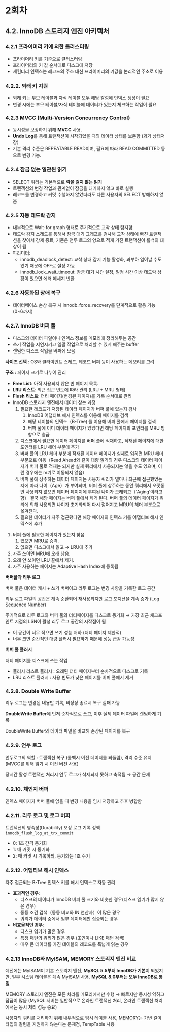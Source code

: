 # 2회차

## 4.2. InnoDB 스토리지 엔진 아키텍처

### **4.2.1 프라이머리 키에 의한 클러스터링**

- 프라이머리 키를 기준으로 클러스터링
- 프라이머리의 키 값 순서대로 디스크에 저장
- 세컨더리 인덱스는 레코드의 주소 대신 프라이머리의 키값을 논리적인 주소로 이용

### 4.2.2. 외래 키 지원

- 외래 키는 부모 테이블과 자식 테이블 모두 해당 칼럼에 인덱스 생성이 필요
- 변경 시에는 부모 테이블/자식 테이블에 데이터가 있는지 체크하는 작업이 필요

### **4.2.3 MVCC (Multi-Version Concurrency Control)**

- 동시성을 보장하기 위해 **MVCC** 사용.
- **Undo Log**를 통해 트랜잭션이 시작되었을 때의 데이터 상태를 보존함 (과거 상태저장)
- 기본 격리 수준은 REPEATABLE READ이며, 필요에 따라 READ COMMITTED 등으로 변경 가능.

### **4.2.4 잠금 없는 일관된 읽기**

- SELECT 쿼리는 기본적으로 **락을 걸지 않는 읽기**
- 트랜잭션의 변경 작업과 관계없이 잠금을 대기하지 않고 바로 실행
- 레코드를 변경하고 커밋 수행하지 않았더라도 다른 사용자의 SELECT 방해하지 않음

### **4.2.5 자동 데드락 감지**

- 내부적으로 Wait-for graph 형태로 주기적으로 교착 상태 탐지함.
- 데드락 감지 스레드를 통해서 잠금 대기 그래프를 검사해 교착 상태에 빠진 트랜잭션을 찾아서 강제 종료, 기준은 언두 로그의 양으로 적게 가진 트랜잭션이 롤백의 대상이 됨
- 파라미터:
    - innodb_deadlock_detect: 교착 상태 감지 기능 활성화, 과부하 일어날 수도 있기 때문에 OFF로 설정 가능
    - innodb_lock_wait_timeout: 잠금 대기 시간 설정, 일정 시간 이상 데드락 상황이 있으면 에러 메세지 반환

### **4.2.6 자동화된 장애 복구**

- 데이터베이스 손상 복구 시 innodb_force_recovery를 단계적으로 활용 가능 (0~6까지)

### 4.2.7. InnoDB 버퍼 풀

- 디스크의 데이터 파일이나 인덱스 정보를 메모리에 정리해두는 공간
- 쓰기 작업을 지연시키고 일괄 작업으로 처리할 수 있게 해주는 buffer
- 랜덤한 디스크 작업을 버퍼에 모음

**사이즈 선택** : OS와 클라이언트 스레드, 레코드 버퍼 등이 사용하는 메모리를 고려

**구조 :** 페이지 크기로 나누어 관리

- **Free List**: 아직 사용되지 않은 빈 페이지 목록.
- **LRU 리스트**: 최근 접근 빈도에 따라 관리 (LRU + MRU 형태)
- **Flush 리스트**: 더티 페이지(변경된 페이지)를 기록 순서대로 관리
- InnoDB 스토리지 엔진에서 데이터 찾는 과정
    1. 필요한 레코드가 저장된 데이터 페이지가 버퍼 풀에 있는지 검사
        1. InnoDB 어댑티브 해시 인덱스를 이용해 페이지를 검색
        2. 해당 테이블의 인덱스（B-Tree｝를 이용해 버퍼 풀에서 페이지를 검색
        3. 버퍼 풀에 이미 데이터 페이지가 있었다면 해당 페이지의 포인터를 MRU 방향으로 승급
    2. 디스크에서 필요한 데이터 페이지를 버퍼 풀에 적재하고, 적재된 페이지에 대한 포인터를 LRU 헤더 부분에 추가
    3. 버퍼 풀의 LRU 헤더 부분에 적재된 데이터 페이지가 실제로 읽히면 MRU 헤더 부분으로 이동（Read Ahead와 같이 대량 읽기의 경우 디스크의 데이터 페이지가 버퍼 풀로 적재는 되지만 실제 쿼리에서 사용되지는 않을 수도 있으며, 이런 경우에는 m기로 이동되지 않음）
    4. 버퍼 풀에 상주하는 데이터 페이지는 사용자 쿼리가 얼마나 최근에 접근했었는지에 따라 나이（Age）가 부여되며, 버퍼 풀에 상주하는 동안 쿼리에서 오랫동안 사용되지 않으면 데이터 페이지에 부여된 나이가 오래되고（‘Aging’이라고 함） 결국 해당 페이지는 버퍼 풀에서 제거 된다. 버퍼 풀의 데이터 페이지가 쿼리에 의해 사용되면 나이가 초기화되어 다시 젊어지고 MRU의 헤더 부분으로 옮겨진다.
    5. 필요한 데이터가 자주 접근됐다면 해당 페이지의 인덱스 키를 어댑티브 해시 인덱스에 추가
1. 버퍼 풀에 필요한 페이지가 있는지 찾음 
    1. 있으면 MRU로 승격.
    2. 없으면 디스크에서 읽고 → LRU에 추가
2. 자주 쓰이면 MRU에 오래 남음.
3. 오래 안 쓰이면 LRU 끝에서 제거.
4. 자주 사용하는 페이지는 Adaptive Hash Index에 등록됨

**버퍼풀과 리두 로그**

버퍼 풀은 데이터 캐시 + 쓰기 버퍼이고 리두 로그는 변경 사항을 기록한 로그 공간

리두 로그 파일의 공간은 계속 순환되어 재사용되지만 로그 포지션을 계속 증가 (Log Sequence Number)

주기적으로 리두 로그와 버퍼 풀의 더티페이지를 디스크로 동기화 → 가장 최근 체크포인트 지점의 LSN이 활성 리두 로그 공간의 시작점이 됨

- 이 공간이 너무 작으면 쓰기 성능 저하 (더티 페이지 제한적)
- 너무 크면 순간적인 대량 플러시 필요하기 때문에 성능 급감 가능성

**버퍼 풀 플러시**

더티 페이지를 디스크에 쓰는 작업

- 플러시 리스트 플러시 : 오래된 더티 페이지부터 순차적으로 디스크로 기록
- LRU 리스트 플러시 : 사용 빈도가 낮은 페이지를 버퍼 풀에서 제거

### 4.2.8. Double Write Buffer

리두 로그는 변경된 내용만 기록, 비정상 종료시 복구 실패 가능

**DoubleWrite Buffer**에 먼저 순차적으로 쓰고, 이후 실제 데이터 파일에 랜덤하게 기록

DoubleWrite Buffer와 데이터 파일을 비교해 손상된 페이지를 복구

### 4.2.9. 언두 로그

언두로그의 역할 : 트랜잭션 복구 (롤백시 이전 데이터를 되돌림), 격리 수준 유지 (MVCC를 위해 읽기 시 이전 버전 사용)

장시간 활성 트랜잭션 처리시 언두 로그가 삭제되지 못하고 축적됨 → 공간 문제

### 4.2.10. 체인지 버퍼

인덱스 페이지가 버퍼 풀에 없을 때 변경 내용을 임시 저장하고 추후 병합함

### 4.2.11. 리두 로그 및 로그 버퍼

트랜잭션의 영속성(Durability) 보장
로그 기록 정책  `innodb_flush_log_at_trx_commit` 

- 0: 1초 간격 동기화
- 1: 매 커밋 시 동기화
- 2: 매 커밋 시 기록하되, 동기화는 1초 주기

### 4.2.12. 어댑티브 해시 인덱스

자주 접근되는 B-Tree 인덱스 키를 해시 인덱스로 자동 관리 

- **효과적인 경우**:
    - 디스크의 데이터가 InnoDB 버퍼 풀 크기와 비슷한 경우(디스크 읽기가 많지 않은 경우)
    - 동등 조건 검색（동등 비교와 IN 연산자）이 많은 경우
    - 쿼리가 데이터 중에서 일부 데이터에만 집중되는 경우
- **비효율적인 경우**:
    - 디스크 읽기가 많은 경우
    - 특정 패턴의 쿼리가 많은 경우 (조인이나 LIKE 패턴 검색)
    - 매우 큰 데이터를 가진 테이블의 레코드를 폭넓게 읽는 경우

### **4.2.13 InnoDB**와 **MylSAM, MEMORY** 스토리지 엔진 비교

예전에는 MyISAM이 기본 스토리지 엔진, **MySQL 5.5부터 InnoDB가 기본**이 되었지만, 일부 시스템 테이블은 계속 MyISAM 사용. **MySQL 8.0부터는 모두 InnoDB로 통일**

MEMORY 스토리지 엔진은 모든 처리를 메모리에서만 수행 → 빠르지만 동시성 약하고 잠금이 많음 (MySQL 서버는 일반적으로 온라인 트랜잭션 처리, 온라인 트랜잭션 처리에서는 동시 처리 성능 중요)

사용자의 쿼리를 처리하기 위해 내부적으로 임시 테이블 사용, MEMORY는 가변 길이 타입의 칼럼을 지원하지 않는다는 문제점, TempTable 사용